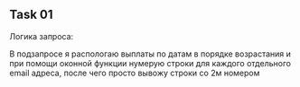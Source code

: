 ## Task 01

Логика запроса: 

В подзапросе я распологаю выплаты по датам в порядке возрастания и при помощи оконной функции нумерую строки для каждого отдельного email адреса, после чего просто вывожу строки со 2м номером